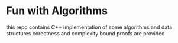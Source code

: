 # Fun with Algorithms
this repo contains C++ implementation of some algorithms and data structures
corectness and complexity bound proofs are provided
